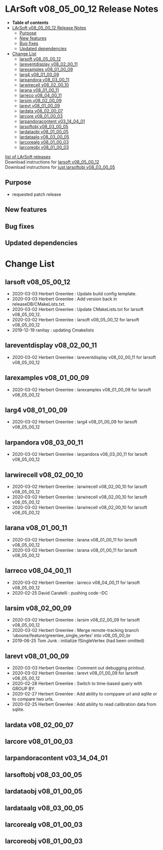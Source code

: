 LArSoft v08\_05\_00\_12 Release Notes
=============================================================================

-   **Table of contents**
-   [LArSoft v08\_05\_00\_12 Release Notes](#LArSoft-v08_05_00_12-Release-Notes)
    -   [Purpose](#Purpose)
    -   [New features](#New-features)
    -   [Bug fixes](#Bug-fixes)
    -   [Updated dependencies](#Updated-dependencies)
-   [Change List](#Change-List)
    -   [larsoft v08\_05\_00\_12](#larsoft-v08_05_00_12)
    -   [lareventdisplay v08\_02\_00\_11](#lareventdisplay-v08_02_00_11)
    -   [larexamples v08\_01\_00\_09](#larexamples-v08_01_00_09)
    -   [larg4 v08\_01\_00\_09](#larg4-v08_01_00_09)
    -   [larpandora v08\_03\_00\_11](#larpandora-v08_03_00_11)
    -   [larwirecell v08\_02\_00\_10](#larwirecell-v08_02_00_10)
    -   [larana v08\_01\_00\_11](#larana-v08_01_00_11)
    -   [larreco v08\_04\_00\_11](#larreco-v08_04_00_11)
    -   [larsim v08\_02\_00\_09](#larsim-v08_02_00_09)
    -   [larevt v08\_01\_00\_09](#larevt-v08_01_00_09)
    -   [lardata v08\_02\_00\_07](#lardata-v08_02_00_07)
    -   [larcore v08\_01\_00\_03](#larcore-v08_01_00_03)
    -   [larpandoracontent v03\_14\_04\_01](#larpandoracontent-v03_14_04_01)
    -   [larsoftobj v08\_03\_00\_05](#larsoftobj-v08_03_00_05)
    -   [lardataobj v08\_01\_00\_05](#lardataobj-v08_01_00_05)
    -   [lardataalg v08\_03\_00\_05](#lardataalg-v08_03_00_05)
    -   [larcorealg v08\_01\_00\_03](#larcorealg-v08_01_00_03)
    -   [larcoreobj v08\_01\_00\_03](#larcoreobj-v08_01_00_03)

[list of LArSoft releases](LArSoft_release_list)\
Download instructions for [larsoft v08\_05\_00\_12](http://scisoft.fnal.gov/scisoft/bundles/larsoft/v08_05_00_12/larsoft-v08_05_00_12.html)\
Download instructions for [just larsoftobj v08\_03\_00\_05](http://scisoft.fnal.gov/scisoft/bundles/larsoftobj/v08_03_00_05/larsoftobj-v08_03_00_05.html)

Purpose
--------------------

-   requested patch release

New features
------------------------------

Bug fixes
------------------------

Updated dependencies
----------------------------------------------

Change List
============================

larsoft v08\_05\_00\_12
-------------------------------------------------

-   2020-03-03 Herbert Greenlee : Update build config template.
-   2020-03-03 Herbert Greenlee : Add version back in releaseDB/CMakeLists.txt.
-   2020-03-02 Herbert Greenlee : Update CMakeLists.txt for larsoft v08\_05\_00\_12.
-   2020-03-02 Herbert Greenlee : larsoft v08\_05\_00\_12 for larsoft v08\_05\_00\_12
-   2019-12-19 ranitay : updating Cmakelists

lareventdisplay v08\_02\_00\_11
-----------------------------------------------------------------

-   2020-03-02 Herbert Greenlee : lareventdisplay v08\_02\_00\_11 for larsoft v08\_05\_00\_12

larexamples v08\_01\_00\_09
---------------------------------------------------------

-   2020-03-02 Herbert Greenlee : larexamples v08\_01\_00\_09 for larsoft v08\_05\_00\_12

larg4 v08\_01\_00\_09
---------------------------------------------

-   2020-03-02 Herbert Greenlee : larg4 v08\_01\_00\_09 for larsoft v08\_05\_00\_12

larpandora v08\_03\_00\_11
-------------------------------------------------------

-   2020-03-02 Herbert Greenlee : larpandora v08\_03\_00\_11 for larsoft v08\_05\_00\_12

larwirecell v08\_02\_00\_10
---------------------------------------------------------

-   2020-03-02 Herbert Greenlee : larwirecell v08\_02\_00\_10 for larsoft v08\_05\_00\_12
-   2020-03-02 Herbert Greenlee : larwirecell v08\_02\_00\_10 for larsoft v08\_05\_00\_12
-   2020-03-02 Herbert Greenlee : larwirecell v08\_02\_00\_10 for larsoft v08\_05\_00\_12

larana v08\_01\_00\_11
-----------------------------------------------

-   2020-03-02 Herbert Greenlee : larana v08\_01\_00\_11 for larsoft v08\_05\_00\_12
-   2020-03-02 Herbert Greenlee : larana v08\_01\_00\_11 for larsoft v08\_05\_00\_12

larreco v08\_04\_00\_11
-------------------------------------------------

-   2020-03-02 Herbert Greenlee : larreco v08\_04\_00\_11 for larsoft v08\_05\_00\_12
-   2020-02-25 David Caratelli : pushing code –DC

larsim v08\_02\_00\_09
-----------------------------------------------

-   2020-03-02 Herbert Greenlee : larsim v08\_02\_00\_09 for larsoft v08\_05\_00\_12
-   2020-03-02 Herbert Greenlee : Merge remote-tracking branch ‘uboone/feature/greenlee\_single\_vertex’ into v08\_05\_00\_br
-   2019-06-25 Tom Junk : initialize fSingleVertex (had been omitted)

larevt v08\_01\_00\_09
-----------------------------------------------

-   2020-03-03 Herbert Greenlee : Comment out debugging printout.
-   2020-03-02 Herbert Greenlee : larevt v08\_01\_00\_09 for larsoft v08\_05\_00\_12
-   2020-02-28 Herbert Greenlee : Switch to time-based query with GROUP BY.
-   2020-02-27 Herbert Greenlee : Add ability to comppare url and sqlite or to compare two urls.
-   2020-02-25 Herbert Greenlee : Add ability to read calibration data from sqlite.

lardata v08\_02\_00\_07
-------------------------------------------------

larcore v08\_01\_00\_03
-------------------------------------------------

larpandoracontent v03\_14\_04\_01
---------------------------------------------------------------------

larsoftobj v08\_03\_00\_05
-------------------------------------------------------

lardataobj v08\_01\_00\_05
-------------------------------------------------------

lardataalg v08\_03\_00\_05
-------------------------------------------------------

larcorealg v08\_01\_00\_03
-------------------------------------------------------

larcoreobj v08\_01\_00\_03
-------------------------------------------------------
